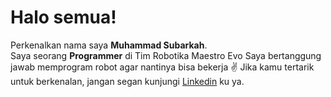 # Halo semua! 
Perkenalkan nama saya **Muhammad Subarkah**.\
Saya seorang **Programmer** di Tim Robotika Maestro Evo
Saya bertanggung jawab memprogram robot agar nantinya bisa bekerja ✌️
Jika kamu tertarik untuk berkenalan, jangan segan kunjungi [Linkedin](https://www.linkedin.com/in/muhammad-subarkah/) ku ya.
